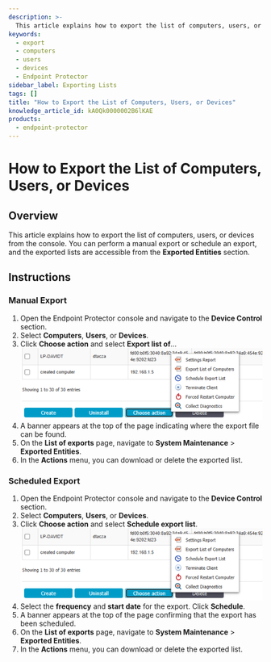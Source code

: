 ```yaml
---
description: >-
  This article explains how to export the list of computers, users, or devices from the console, including both manual and scheduled export options.
keywords:
  - export
  - computers
  - users
  - devices
  - Endpoint Protector
sidebar_label: Exporting Lists
tags: []
title: "How to Export the List of Computers, Users, or Devices"
knowledge_article_id: kA0Qk0000002B6lKAE
products:
  - endpoint-protector
---
```


# How to Export the List of Computers, Users, or Devices

## Overview

This article explains how to export the list of computers, users, or devices from the console. You can perform a manual export or schedule an export, and the exported lists are accessible from the **Exported Entities** section.

## Instructions

### Manual Export

1. Open the Endpoint Protector console and navigate to the **Device Control** section.
2. Select **Computers**, **Users**, or **Devices**.
3. Click **Choose action** and select **Export list of**...  
   ![Export list action in Device Control](./images/servlet_image_df060b1c08ad.png)
4. A banner appears at the top of the page indicating where the export file can be found.
5. On the **List of exports** page, navigate to **System Maintenance** > **Exported Entities**.
6. In the **Actions** menu, you can download or delete the exported list.

### Scheduled Export

1. Open the Endpoint Protector console and navigate to the **Device Control** section.
2. Select **Computers**, **Users**, or **Devices**.
3. Click **Choose action** and select **Schedule export list**.  
   ![Schedule export action in Device Control](./images/servlet_image_7abe59223977.png)
4. Select the **frequency** and **start date** for the export. Click **Schedule**.
5. A banner appears at the top of the page confirming that the export has been scheduled.
6. On the **List of exports** page, navigate to **System Maintenance** > **Exported Entities**.
7. In the **Actions** menu, you can download or delete the exported list.